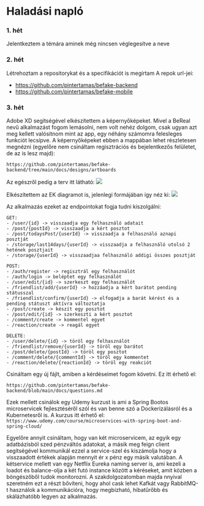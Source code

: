# Haladási napló

### 1. hét
Jelentkeztem a témára aminek még nincsen véglegesítve a neve

### 2. hét
Létrehoztam a repositorykat és a specifikációt is megírtam
A repok url-jei:
- https://github.com/pintertamas/befake-backend
- https://github.com/pintertamas/befake-mobile

### 3. hét
Adobe XD segítségével elkészítettem a képernyőképeket. Mivel a BeReal nevű alkalmazást fogom lemásolni, nem volt nehéz dolgom, csak ugyan azt meg kellett valósítnom mint az app, egy néhány számomra felesleges funkciót lecsípve.
A képernyőképeket ebben a mappában lehet részletesen megnézni (egyelőre nem csináltam regisztrációs és bejelentkezős felületet, de az is lesz majd):

```https://github.com/pintertamas/befake-backend/tree/main/docs/designs/artboards```

Az egészről pedig a terv itt látható:
![](https://github.com/pintertamas/befake-backend/blob/main/docs/designs/Screenshot%202022-09-18%20at%200.44.35.png)

Elkészítettem az EK diagramot is, jelenlegi formájában így néz ki:
![](https://github.com/pintertamas/befake-backend/blob/main/docs/ER%20diagrams/BeFake%20ER%20diagram_2.png)

Az alkalmazás ezeket az endpointokat fogja tudni kiszolgálni:

```
GET:
- /user/{id} -> visszaadja egy felhasználó adatait
- /post/{postId} -> visszaadja a kért posztot
- /post/todaysPost/{userId} -> visszaadja a felhasználó aznapi posztját
- /storage/last14days/{userId} -> visszaadja a felhasználó utolsó 2 hetének posztjait
- /storage/{userId} -> visszaadjaa felhasználó addigi összes posztját

POST:
- /auth/register -> regisztrál egy felhasználót
- /auth/login -> beléptet egy felhasználót
- /user/edit/{id} -> szerkeszt egy felhasználót
- /friendlist/add/{userId} -> hozzáadja a kért barátot pending státusszal
- /friendlist/confirm/{userId} -> elfogadja a barát kérést és a pending státuszt aktívra változtatja
- /post/create -> készít egy posztot
- /post/edit/{id} -> szerkeszti a kért posztot
- /comment/create -> kommentel egyet
- /reaction/create -> reagál egyet

DELETE:
- /user/delete/{id} -> töröl egy felhasználót
- /friendlist/remove/{userId} -> töröl egy barátot
- /post/delete/{postId} -> töröl egy posztot
- /comment/delete/{commentId} -> töröl egy kommentet
- /reaction/delete/{reactionId} -> töröl egy reakciót
```

Csináltam egy új fájlt, amiben a kérdéseimet fogom követni. Ez itt érhető el:

```https://github.com/pintertamas/befake-backend/blob/main/docs/questions.md```

Ezek mellett csinálok egy Udemy kurzust is ami a Spring Bootos microservicek fejlesztéséről szól és van benne szó a Dockerizálásról és a Kubernetesről is.
A kurzus itt érhető el: ```https://www.udemy.com/course/microservices-with-spring-boot-and-spring-cloud/```

Egyelőre annyit csináltam, hogy van két microservicem, az egyik egy adatbázisból szed pénzváltós adatokat, a másik meg feign client segítségével kommunikál ezzel a service-szel és kiszámolja hogy a visszaadott értékek alapján mennyit ér x pénz egy másik valutában.
A kétservice mellett van egy Netflix Eureka naming server is, ami kezeli a loadot és balance-olja a két futó instance között a kéréseket, amit közben a böngészőből tudok monitorozni. A szakdolgozatomban majda nnyival szeretném ezt a részt bővíteni, hogy ahol cask lehet Kafkát vagy RabbitMQ-t használok a kommunikációra, hogy megbízható, hibatűrőbb és skálázhatóbb legyen az alkalmazás.


